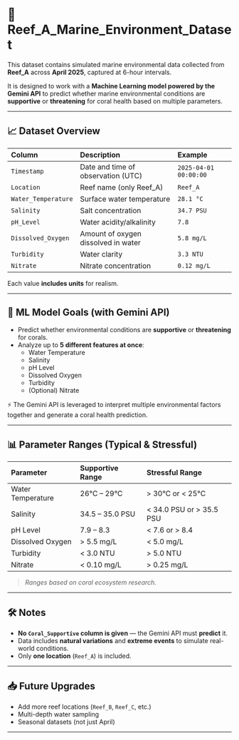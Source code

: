 # 📄 Reef_A_Marine_Environment_Dataset

This dataset contains simulated marine environmental data collected from **Reef_A** across **April 2025**, captured at 6-hour intervals.

It is designed to work with a **Machine Learning model powered by the Gemini API** to predict whether marine environmental conditions are **supportive** or **threatening** for coral health based on multiple parameters.

---

## 📈 Dataset Overview

| Column | Description | Example |
|:---|:---|:---|
| `Timestamp` | Date and time of observation (UTC) | `2025-04-01 00:00:00` |
| `Location` | Reef name (only Reef_A) | `Reef_A` |
| `Water_Temperature` | Surface water temperature | `28.1 °C` |
| `Salinity` | Salt concentration | `34.7 PSU` |
| `pH_Level` | Water acidity/alkalinity | `7.8` |
| `Dissolved_Oxygen` | Amount of oxygen dissolved in water | `5.8 mg/L` |
| `Turbidity` | Water clarity | `3.3 NTU` |
| `Nitrate` | Nitrate concentration | `0.12 mg/L` |

Each value **includes units** for realism.

---

## 🤖 ML Model Goals (with Gemini API)

- Predict whether environmental conditions are **supportive** or **threatening** for corals.
- Analyze up to **5 different features at once**:
  - Water Temperature
  - Salinity
  - pH Level
  - Dissolved Oxygen
  - Turbidity
  - (Optional) Nitrate
  
⚡ The Gemini API is leveraged to interpret multiple environmental factors together and generate a coral health prediction.

---

## 📊 Parameter Ranges (Typical & Stressful)

| Parameter | Supportive Range | Stressful Range |
|:---|:---|:---|
| Water Temperature | 26°C – 29°C | > 30°C or < 25°C |
| Salinity | 34.5 – 35.0 PSU | < 34.0 PSU or > 35.5 PSU |
| pH Level | 7.9 – 8.3 | < 7.6 or > 8.4 |
| Dissolved Oxygen | > 5.5 mg/L | < 5.0 mg/L |
| Turbidity | < 3.0 NTU | > 5.0 NTU |
| Nitrate | < 0.10 mg/L | > 0.25 mg/L |

> *Ranges based on coral ecosystem research.*

---

## 🛠️ Notes

- **No `Coral_Supportive` column is given** — the Gemini API must **predict** it.
- Data includes **natural variations** and **extreme events** to simulate real-world conditions.
- Only **one location** (`Reef_A`) is included.

---

## 📥 Future Upgrades

- Add more reef locations (`Reef_B`, `Reef_C`, etc.)
- Multi-depth water sampling
- Seasonal datasets (not just April)

---
